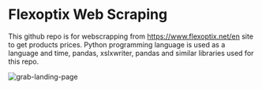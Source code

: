 # Flexoptix Web Scraping
This github repo is for webscrapping from https://www.flexoptix.net/en site to get products prices.
Python programming language is used as a language and time, pandas, xslxwriter, pandas and similar libraries used for this repo. 

![grab-landing-page](https://github.com/venturero/flexoptix_scraping/blob/main/scrapper2.gif)
